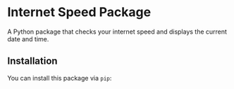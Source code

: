 # Internet Speed Package

A Python package that checks your internet speed and displays the current date and time.

## Installation

You can install this package via `pip`:

